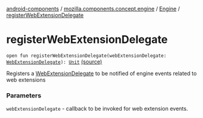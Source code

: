 [android-components](../../index.md) / [mozilla.components.concept.engine](../index.md) / [Engine](index.md) / [registerWebExtensionDelegate](./register-web-extension-delegate.md)

# registerWebExtensionDelegate

`open fun registerWebExtensionDelegate(webExtensionDelegate: `[`WebExtensionDelegate`](../../mozilla.components.concept.engine.webextension/-web-extension-delegate/index.md)`): `[`Unit`](https://kotlinlang.org/api/latest/jvm/stdlib/kotlin/-unit/index.html) [(source)](https://github.com/mozilla-mobile/android-components/blob/master/components/concept/engine/src/main/java/mozilla/components/concept/engine/Engine.kt#L139)

Registers a [WebExtensionDelegate](../../mozilla.components.concept.engine.webextension/-web-extension-delegate/index.md) to be notified of engine events
related to web extensions

### Parameters

`webExtensionDelegate` - callback to be invoked for web extension events.